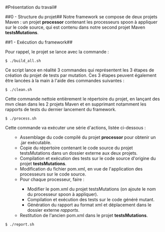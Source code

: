 #Présentation du travail#

##0 - Structure du projet##
Notre framework se compose de deux projets Maven : un projet <b>processor</b> contenant les processeurs spoon à appliquer sur le code source, qui est contenu dans notre second projet Maven <b>testsMutations</b>.

##1 - Exécution du framework##

Pour rappel, le projet se lance avec la commande :

    $ ./build_all.sh
Ce script lance en réalité 3 commandes qui représentent les 3 étapes de création du projet de tests par mutation. Ces 3 étapes peuvent également être lancées à la main à l'aide des commandes suivantes :

    $ ./clean.sh
Cette commande nettoie entièrement le répertoire du projet, en lançant des mvn clean dans les 2 projets Maven et en supprimant notamment les rapports de tests du dernier lancement du framework.

    $ ./process.sh
Cette commande va exécuter une série d'actions, listée ci-dessous :
<ul>
  <ul>
    <li>Assemblage du code compilé du projet <b>processor</b> pour obtenir un .jar exécutable.</li>
    <li>Copie du répertoire contenant le code source du projet testsMutations dans un dossier externe aux deux projets.</li>
    <li>Compilation et exécution des tests sur le code source d'origine du projet <b>testsMutations</b>.</li>
    <li>Modification du fichier pom.xml, en vue de l'application des processeurs sur le code source.</li>
    <li>Pour chaque processeur, faire :</li>
    <ul>
        <li>Modifier le pom.xml du projet testsMutations (on ajoute le nom du processeur spoon à appliquer).</li>
        <li>Compilation et exécution des tests sur le code généré mutant.</li>
        <li>Génération du rapport au format xml et déplacement dans le dossier externe <i>rapports</i>.</li>
    </ul>
    <li>Restitution de l'ancien pom.xml dans le projet <b>testsMutations</b>.</li>
  </ul>
</ul>

    $ ./report.sh
